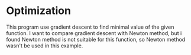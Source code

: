 # Optimization
This program use gradient descent to find minimal value of the given function.
I want to compare gradient descent with Newton method, but i found Newton method
is not suitable for this function, so Newton method wasn't be used in this example.
